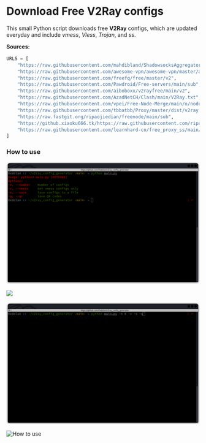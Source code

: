 # Download Free V2Ray configs

This small Python script downloads free **V2Ray** configs, which are updated everyday and include *vmess*, *Vless*, *Trojan*, and *ss*.

**Sources:**
``` python
URLS = [
    "https://raw.githubusercontent.com/mahdibland/ShadowsocksAggregator/master/sub/sub_merge.txt",
    "https://raw.githubusercontent.com/awesome-vpn/awesome-vpn/master/all",
    "https://raw.githubusercontent.com/freefq/free/master/v2",
    "https://raw.githubusercontent.com/Pawdroid/Free-servers/main/sub",
    "https://raw.githubusercontent.com/aiboboxx/v2rayfree/main/v2",
    "https://raw.githubusercontent.com/AzadNetCH/Clash/main/V2Ray.txt",
    "https://raw.githubusercontent.com/vpei/Free-Node-Merge/main/o/node.txt",
    "https://raw.githubusercontent.com/tbbatbb/Proxy/master/dist/v2ray.config.txt",
    "https://raw.fastgit.org/ripaojiedian/freenode/main/sub",
    "https://github.xiaoku666.tk/https://raw.githubusercontent.com/ripaojiedian/freenode/main/sub",
    "https://raw.githubusercontent.com/learnhard-cn/free_proxy_ss/main/v2ray/v2raysub",
]
```

### How to use

![](./images/Screenshot-002.jpg)

![](./images/Screenshot-003.jpg)

![](./images/Screenshot-001.jpg)

![How to use](./images/Screenshot-004.GIF)